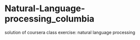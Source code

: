 # Natural-Language-processing_columbia
solution of coursera class exercise: natural language processing
